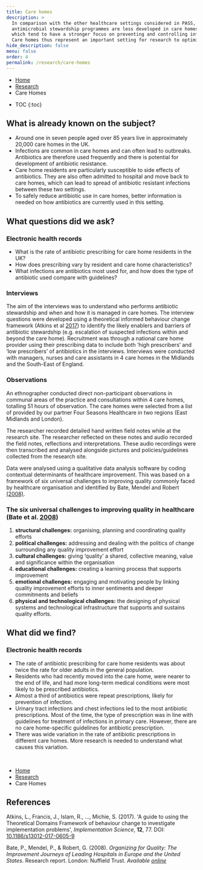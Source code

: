 ```yaml
---
title: Care homes
description: >
  In comparison with the other healthcare settings considered in PASS, 
  antimicrobial stewardship programmes are less developed in care homes, 
  which tend to have a stronger focus on preventing and controlling infections. 
  Care homes thus represent an important setting for research to optimise antibiotic use.
hide_description: false
menu: false
order: 4
permalink: /research/care-homes
---
```


<ul class="breadcrumb">
  <li><a href="/">Home</a></li>
  <li><a href="/research">Research</a></li>
   <li>Care Homes</li>
</ul> 

* TOC
{:toc}

## What is already known on the subject?

- Around one in seven people aged over 85 years live in approximately 20,000 care homes in the UK.
- Infections are common in care homes and can often lead to outbreaks. Antibiotics are therefore used frequently and there is potential for development of antibiotic resistance.
- Care home residents are particularly susceptible to side effects of antibiotics. They are also often admitted to hospital and move back to care homes, which can lead to spread of antibiotic resistant infections between these two settings.
- To safely reduce antibiotic use in care homes, better information is needed on how antibiotics are currently used in this setting.

## What questions did we ask?

### Electronic health records

- What is the rate of antibiotic prescribing for care home residents in the UK?
- How does prescribing vary by resident and care home characteristics?
- What infections are antibiotics most used for, and how does the type of antibiotic used compare with guidelines?


### Interviews

The aim of the interviews was to understand who performs antibiotic stewardship and when and how it is managed in care homes. The interview questions were developed using a theoretical informed behaviour change framework (Atkins et al [2017](#Atkins2017)) to identify the likely enablers and barriers of antibiotic stewardship (e.g. escalation of suspected infections within and beyond the care home). Recruitment was through a national care home provider using their prescribing data to include both ‘high prescribers’ and ‘low prescribers’ of antibiotics in the interviews. Interviews were conducted with managers, nurses and care assistants in 4 care homes in the Midlands and the South-East of England.


### Observations 

An ethnographer conducted direct non-participant observations in communal areas of the practice and consultations within 4 care homes, totalling 51 hours of observation. The care homes were selected from a list of provided by our partner Four Seasons Healthcare in two regions (East Midlands and London).
 
The researcher recorded detailed hand written field notes while at the research site. The researcher reflected on these notes and audio recorded the field notes, reflections and interpretations. These audio recordings were then transcribed and analysed alongside pictures and policies/guidelines collected from the research site.

Data were analysed using a qualitative data analysis software by coding contextual determinants of healthcare improvement. This was based on a framework of six universal challenges to improving quality commonly faced by healthcare organisation and identified by Bate, Mendel and Robert [(2008)](#Bate2018).

<div class="message">
    <h3>The six universal challenges to improving quality in healthcare (Bate et al. <a href="#Bate2018">2008</a>)</h3>
    <ol>
        <li><span class="h5"><strong>structural challenges:</strong></span> organising, planning and coordinating quality efforts</li>
        <li><span class="h5"><strong>political challenges:</strong></span> addressing and dealing with the politics of change surrounding any quality improvement effort</li>
        <li><span class="h5"><strong>cultural challenges:</strong></span> giving ‘quality’ a shared, collective meaning, value and significance within the organisation</li>
        <li><span class="h5"><strong>educational challenges:</strong></span> creating a learning process that supports improvement</li>
        <li><span class="h5"><strong>emotional challenges:</strong></span>  engaging and motivating people by linking quality improvement efforts to inner sentiments and deeper commitments and beliefs</li>
        <li><span class="h5"><strong>physical and technological challenges:</strong></span>  the designing of physical systems and technological infrastructure that supports and sustains quality efforts.</li>
    </ol>
</div>



## What did we find?

### Electronic health records

- The rate of antibiotic prescribing for care home residents was about twice the rate for older adults in the general population.
- Residents who had recently moved into the care home, were nearer to the end of life, and had more long-term medical conditions were most likely to be prescribed antibiotics.
- Almost a third of antibiotics were repeat prescriptions, likely for prevention of infection. 
- Urinary tract infections and chest infections led to the most antibiotic prescriptions. Most of the time, the type of prescription was in line with guidelines for treatment of infections in primary care. However, there are no care home-specific guidelines for antibiotic prescription.
- There was wide variation in the rate of antibiotic prescriptions in different care homes. More research is needed to understand what causes this variation. 

<br>
<ul class="breadcrumb">
  <li><a href="/">Home</a></li>
  <li><a href="/research">Research</a></li>
   <li>Care Homes</li>
</ul> 


## References

<div class='references'>

<p id="Atkins2017">Atkins, L., Francis, J., Islam, R., ..., Michie, S. (2017). 'A guide to using the Theoretical Domains Framework of behaviour change to investigate implementation problems', <i>Implementation Science</i>, <strong>12</strong>, 77. DOI: <a target="_blank" href="https://doi.org/10.1186/s13012-017-0605-9">10.1186/s13012-017-0605-9</a></p>

<p id="Bate2018">Bate, P., Mendel, P., &amp; Robert, G. (2008). <i>Organizing for Quality: The Improvement Journeys of Leading Hospitals in Europe and the United States</i>. Research report. London: Nuffield Trust. <i>Available <a href="https://www.nuffieldtrust.org.uk/research/organizing-for-quality-the-improvement-journeys-of-leading-hospitals-in-europe-and-the-united-states">online</a></i></p>   
</div>


